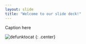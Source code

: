 ```yaml
---
layout: slide
title: "Welcome to our slide deck!"
---
```


Caption here

![defunktocat](https://octodex.github.com/images/defunktocat.png)
{: .center}
